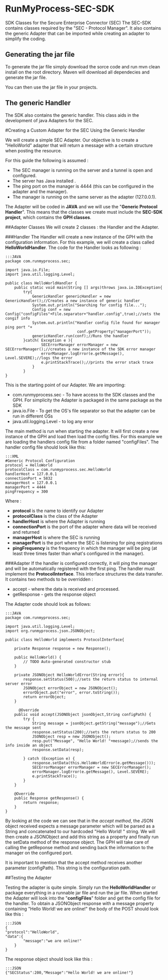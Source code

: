 RunMyProcess-SEC-SDK
====================

SDK Classes for the Secure Enterprise Connector (SEC)
The SEC-SDK contains classes required by the "SEC - Protocol Manager". It also contains the generic Adapter that can be imported while creating an adapter to simplify the coding.

Generating the jar file
-----------------------
To generate the jar file simply download the sorce code and run mvn clean install on the root directory. Maven will download all dependecies and generate the jar file.

You can then use the jar file in your projects.

The generic Handler
--------------------
The SDK also contains the generic handler. This class aids in the development of java Adapters for the SEC. 



#Creating a Custom Adapter for the SEC Using the Generic Handler

We will create a simple SEC Adapter. Our objective is to create a "HelloWorld" adapter that will return a message with a certain structure when posting the resource. 



For this guide the following is assumed :

* The SEC manager is running on the server and a tunnel is open and configured.  
* The server has Java installed .
* The ping port on the manager is 4444 (this can be configured in the adapter and the manager).
* The manager is running on the same server as the adapter (127.0.0.1).

The Adapter will be coded in **JAVA** and we will use the "**Generic Protocol Handler**". This means that the classes we create must include the **SEC-SDK project**, which contains the **GPH classes**. 

##Adapter Classes
We will create 2 classes : the Handler and the Adapter.

###Handler
The Handler will create a new instance of the GPH with the configuration information. For this example, we will create a class called **HelloWorldHandler**.
The code for the Handler looks as following :

	:::JAVA
	package com.runmyprocess.sec;
	
	import java.io.File;
	import java.util.logging.Level;

	public class HelloWorldHandler {
		public static void main(String [] args)throws java.io.IOException{ 	
			try{
				GenericHandler genericHandler = new GenericHandler();//Creates a new instance of generic handler
				System.out.println("Searching for config file...");
				Config conf = new Config("configFiles"+File.separator+"handler.config",true);//sets the congif info
				System.out.println("Handler config file found for manager ping port "+
									conf.getProperty("managerPort"));
				genericHandler.run(conf);//Runs the handler
			}catch( Exception e ){
					SECErrorManager errorManager = new SECErrorManager();//creates a new instance of the SDK error manager
					errorManager.logError(e.getMessage(), Level.SEVERE);//logs the error
					e.printStackTrace();//prints the error stack trace
				}
			}
	}
	
This is the starting point of our Adapter. We are importing:

* com.runmyprocess.sec - To have access to the SDK classes and the GPH. For simplicity the Adapter is packaged in the same package as the SDK 
* java.io.File - To get the OS's file separator so that the adapter can be run in different OSs
* java.util.logging.Level - to log any error

The main method is run when starting the adapter. It will first create a new instance of the GPH and load then load the config files. For this example we are loading the handlers config file from a folder named "configFiles". The handler config file should look like this:
	
	:::XML
	#Generic Protocol Configuration
	protocol = HelloWorld
	protocolClass = com.runmyprocess.sec.HelloWorld
	handlerHost = 127.0.0.1
	connectionPort = 5832
	managerHost = 127.0.0.1
	managerPort = 4444
	pingFrequency = 300
	
Where :

* **protocol** is the name to identify our Adapter
* **protocolClass** is the class of the Adapter
* **handlerHost** is where the Adapter is running
* **connectionPort** is the port of the adapter where data will be received and returned
* **managerHost** is where the SEC is running 
* **managerPort** is the port where the SEC is listening for ping registrations
* **pingFrequency** is the frequency in which the manager will be ping (at least three times faster than what's configured in the manager).


###Adapter
If the handler is configured correctly, it will ping the manager and will be automatically registered with the first ping. 
The handler must implement the **ProtocolInterface**. This interface structures the data transfer.
It contains two methods to be overridden :

* accept - where the data is received and processed.
* getResponse - gets the response object

The Adapter code should look as follows:

	:::JAVA
	package com.runmyprocess.sec;

	import java.util.logging.Level;
	import org.runmyprocess.json.JSONObject;

	public class HelloWorld implements ProtocolInterface{
	   
		private Response response = new Response();

		public HelloWorld() {
			// TODO Auto-generated constructor stub
		}
		
		private JSONObject HelloWorldError(String error){
			response.setStatus(500);//sets the return status to internal server error
			JSONObject errorObject = new JSONObject();
			errorObject.put("error", error.toString());
			return errorObject;
		}
		
		  @Override
		public void accept(JSONObject jsonObject,String configPath) {
			try {
				String message = jsonObject.getString("message");//Gets the message sent 
				response.setStatus(200);//sets the return status to 200
				JSONObject resp = new JSONObject();
				resp.put("Message", "Hello World! "+message);//sends the info inside an object
				response.setData(resp);
		
			} catch (Exception e) {
				response.setData(this.HelloWorldError(e.getMessage()));
				SECErrorManager errorManager = new SECErrorManager();
				errorManager.logError(e.getMessage(), Level.SEVERE);
				e.printStackTrace();
			}
		}
		
		@Override
		public Response getResponse() {
			return response;
		}	
	}

By looking at the code we can see that in the *accept method*, the JSON object received expects a message parameter which will be parsed as a String and concatenated to our hardcoded "Hello World! " string.
We will then create a JSONObject and add this string as a property and finally run the setData method of the response object.
The GPH will take care of calling the getReponse method and sending back the information to the manager on the configured port.

It is important to mention that the accept method receives another parameter (configPath). This string is the configuration path.

##Testing the Adapter

Testing the adapter is quite simple. Simply run the **HelloWorldHandler** or package everything in a runnable jar file and run the jar file.
When started the Adapter will look into the "**configFiles**" folder and get the config file for the handler. 
To obtain a JSONObject response with a message property containing "Hello World! we are online!" the body of the POST should look like this :

	:::JSON
	{
	"protocol":"HelloWorld",
	"data":{
			"message":"we are online!"
		} 
	}

The response object should look like this :

	:::JSON
	{"SECStatus":200,"Message":"Hello World! we are online!"}
